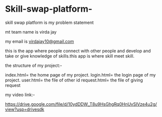 # Skill-swap-platform-

skill swap platform is my problem statement 

mt team name is virda jay

my email is virdajay10@gmail.com

this is the app where people connect with other people and develop and take or give knowledge of skills.this app is where skill meet skill.

the structure of my project:-

index.html= the home page of my project.
login.html= the login page of my project.
user.html= the file of other id
request.html= the file of giving request 

my video link:- 

https://drive.google.com/file/d/10ydDDW_T8u9HsGhgRq0HnUvSIVze4u2g/view?usp=drivesdk